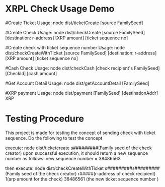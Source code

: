 # XRPL Check Usage Demo

#Create Ticket
Usage: node dist/ticketCreate [source FamilySeed]

#Create Check
Usage: node dist/checkCreate [source FamilySeed] [destination: r-address] [XRP amount] [ticket sequence no]

#Create check with ticket sequence number
Usage: node dist/checkCreateWithTicket [source FamilySeed] [destination: r-address] [XRP amount] [ticket sequence no]

#Cash Check
Usage: node dist/checkCash [check recipient's FamilySeed] [CheckId] [cash amount]

#Get Account Detail
Usage: node dist/getAccountDetail [FamilySeed]

#XRP payment
Usage: node dist/payment [FamilySeed] [destinationAddr] XRP

# Testing Procedure

This project is made for testing the concept of sending check with ticket sequence. Do the following to test the concept

execute: node dist/ticketcreate s#########(Family seed of the check creator)
upon successful execution, it should return a new sequence number as follows:
new sequence number = 38486563

then execute: node dist/checkCreateWithTicket s#########s#########(Family seed of the check creator) r#####(r-address of check recipient) 1(arp amount for the check) 38486561 (the new ticket sequence number )

